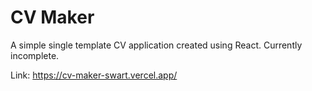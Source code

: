 # CV Maker

A simple single template CV application created using React. Currently incomplete.

Link: https://cv-maker-swart.vercel.app/
